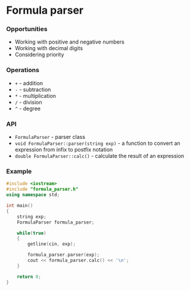 # Formula parser
### Opportunities
* Working with positive and negative numbers
* Working with decimal digits
* Considering priority
### Operations
* `+` - addition
* `-` - subtraction
* `*` - multiplication
* `/` - division
* `^` - degree
### API
* `FormulaParser` - parser class
* `void FormulaParser::parser(string exp)` - a function to convert an expression from
infix to postfix notation
* `double FormulaParser::calc()` - calculate the result of an expression
### Example
```c++
#include <iostream>
#include "formula_parser.h"
using namespace std;

int main()
{
    string exp;
    FormulaParser formula_parser;

    while(true)
    {
        getline(cin, exp);

        formula_parser.parser(exp);
        cout << formula_parser.calc() << '\n';
    }

    return 0;
}
```